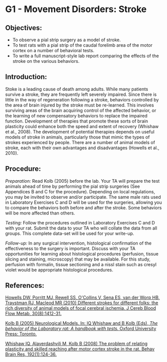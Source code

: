 # G1 - Movement Disorders: Stroke

## Objectives:

* To observe a pial strip surgery as a model of stroke.
* To test rats with a pial strip of the caudal forelimb area of the motor cortex on a number of behavioral tests.
* To write a full manuscript-style lab report comparing the effects of the stroke on the various behaviors.

## Introduction:

Stoke is a leading cause of death among adults. While many patients survive a stroke, they are frequently left severely impaired. Since there is little in the way of regeneration following a stroke, behaviors controlled by the area of brain injured by the stroke must be re-learned. This involves surviving areas of the brain acquiring control of the affected behavior, or the learning of new compensatory behaviors to replace the impaired function. Development of therapies that promote these sorts of brain plasticity could enhance both the speed and extent of recovery \(Whishaw et al., 2008\). The development of potential therapies depends on useful models of stroke in animals, particularly those that mimic the types of strokes experienced by people. There are a number of animal models of stroke, each with their own advantages and disadvantages \(Howells et al., 2010\).

## Procedure:

_Preparation:_ Read Kolb \(2005\) before the lab. Your TA will prepare the test animals ahead of time by performing the pial strip surgeries \(See Appendices B and C for the procedure\). Depending on local regulations, you may be invited to observe and/or participate. The same male rats used in Laboratory Exercises C and D will be used for the surgeries, allowing you to compare the behaviors both before and after the stroke. Some behaviors will be more affected than others.

_Testing:_ Follow the procedures outlined in Laboratory Exercises C and D with your rat. Submit the data to your TA who will collate the data from all groups. This complete data-set will be used for your write-up.

_Follow-up:_ In any surgical intervention, histological confirmation of the effectiveness to the surgery is important. Discuss with your TA opportunities for learning about histological procedures \(perfusion, tissue slicing and staining, microscopy\) that may be available. For this study, perfusion with formalin, tissue sectioning and a nissl stain such as cresyl violet would be appropriate histological procedures.


## References:

[Howells DW, Porritt MJ, Rewell SS, O'Collins V, Sena ES, van der Worp HB, Traystman RJ, Macleod MR \(2010\) Different strokes for different folks: the rich diversity of animal models of focal cerebral ischemia. J Cereb Blood Flow Metab, 30\(8\):1412-31.](https://www.ncbi.nlm.nih.gov/pubmed/20485296)

[Kolb B \(2005\) Neurological Models. In: IQ Whishaw and B Kolb \(Eds\), _The behavior of the Laboratory rat: A handbook with tests._ Oxford University Press: Toronto.](http://www.sociallearning.info/storage/pdf/lab%20rat%20handbook%20-%20social%20learning.pdf)

[Whishaw IQ, Alaverdashvili M, Kolb B \(2008\) The problem of relating plasticity and skilled reaching after motor cortex stroke in the rat. Behav Brain Res, 192\(1\):124-36.](https://www.ncbi.nlm.nih.gov/pubmed/18282620)
